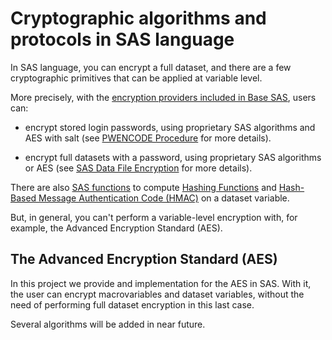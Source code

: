 # Cryptographic algorithms and protocols in SAS language

In SAS language, you can encrypt a full dataset, and there are a few cryptographic primitives that can be applied at variable level.

More precisely, with the [encryption providers included in Base SAS](https://documentation.sas.com/doc/en/pgmsascdc/9.4_3.5/secref/n0gzdro5ac3enzn18qbmaqy4liz3.htm), users can:
- encrypt stored login passwords, using proprietary SAS algorithms and AES with salt (see [PWENCODE Procedure](https://documentation.sas.com/doc/en/pgmsascdc/9.4_3.5/secref/n1vzmasf0tdebfn1xec0k1tevq7q.htm) for more details).

- encrypt full datasets with a password, using proprietary SAS algorithms or AES (see [SAS Data File Encryption](https://documentation.sas.com/doc/en/pgmsascdc/9.4_3.5/lepg/n1s7u3pd71rgunn1xuexedikq90f.htm) for more details).

There are also [SAS functions](https://documentation.sas.com/doc/en/pgmsascdc/9.4_3.2/lefunctionsref/n05ptq6zr5amxkn18mjkyvbkjjos.htm) to compute [Hashing Functions](https://en.wikipedia.org/wiki/Hash_function) and [Hash-Based Message Authentication Code (HMAC)](https://en.wikipedia.org/wiki/HMAC) on a dataset variable.

But, in general, you can't perform a variable-level encryption with, for example, the Advanced Encryption Standard (AES).

## The Advanced Encryption Standard (AES)
In this project we provide and implementation for the AES in SAS. With it, the user can encrypt macrovariables and dataset variables, without the need of performing full dataset encryption in this last case.

Several algorithms will be added in near future.
